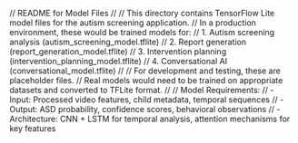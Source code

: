 // README for Model Files
//
// This directory contains TensorFlow Lite model files for the autism screening application.
// In a production environment, these would be trained models for:
// 1. Autism screening analysis (autism_screening_model.tflite)
// 2. Report generation (report_generation_model.tflite)
// 3. Intervention planning (intervention_planning_model.tflite)
// 4. Conversational AI (conversational_model.tflite)
//
// For development and testing, these are placeholder files.
// Real models would need to be trained on appropriate datasets and converted to TFLite format.
//
// Model Requirements:
// - Input: Processed video features, child metadata, temporal sequences
// - Output: ASD probability, confidence scores, behavioral observations
// - Architecture: CNN + LSTM for temporal analysis, attention mechanisms for key features
